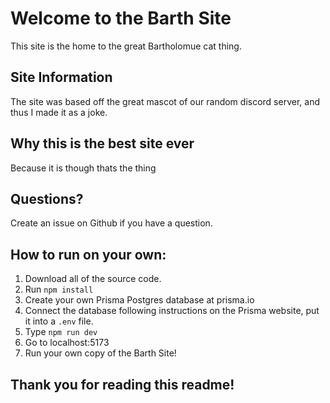 # Welcome to the Barth Site
This site is the home to the great Bartholomue cat thing.
## Site Information
The site was based off the great mascot of our random discord server, and thus I made it as a joke.
## Why this is the best site ever
Because it is though thats the thing
## Questions?
Create an issue on Github if you have a question.
## How to run on your own:
1) Download all of the source code.
2) Run `npm install`
3) Create your own Prisma Postgres database at prisma.io
4) Connect the database following instructions on the Prisma website, put it into a `.env` file.
5) Type `npm run dev`
6) Go to localhost:5173
7) Run your own copy of the Barth Site!

## Thank you for reading this readme!
